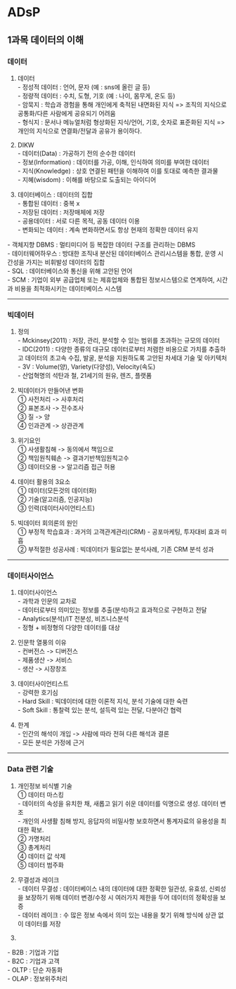 # ADsP   
   
## 1과목 데이터의 이해  
  
### 데이터  

1. 데이터  
\- 정성적 데이터 : 언어, 문자 (예 : sns에 올린 글 등)  
\- 정량적 데이터 : 수치, 도형, 기호 (예 : 나이, 몸무게, 온도 등)  
\- 암묵지 : 학습과 경험을 통해 개인에게 축적된 내면화된 지식 => 조직의 지식으로 공통화/다른 사람에게 공유되기 어려움   
\- 형식지 : 문서나 메뉴얼처럼 형상화된 지식/언어, 기호, 숫자로 표준화된 지식 => 개인의 지식으로 연결화/전달과 공유가 용이하다.  
  
  
2. DIKW  
\- 데이터(Data) : 가공하기 전의 순수한 데이터  
\- 정보(Information) : 데이터를 가공, 이해, 인식하여 의미를 부여한 데이터  
\- 지식(Knowledge) : 상호 연결된 패턴을 이해하여 이를 토대로 예측한 결과물  
\- 지혜(wisdom) :  이해를 바탕으로 도출되는 아이디어  

  
3. 데이터베이스 :  데이터의 집합  
\- 통합된 데이터 : 중복 x  
\- 저장된 데이터 : 저장매체에 저장  
\- 공용데이터 : 서로 다른 목적, 공동 데이터 이용  
\- 변화되는 데이터 : 계속 변화하면서도 항상 현재의 정확한 데이터 유지  
  
  
\- 객체지향 DBMS : 멀티미디어 등 복잡한 데이터 구조를 관리하는 DBMS  
\- 데이터웨어하우스 : 방대한 조직내 분산된 데이터베이스 관리시스템을 통합, 운영 시간성을 가지는 비휘발성 데이터의 집합  
\- SQL : 데이터베이스와 통신을 위해 고안된 언어  
\- SCM : 기업이 외부 공급업체 또는 제휴업체와 통합된 정보시스템으로 연계하여, 시간과  비용을 최적화시키는 데이터베이스 시스템  
   
- - -   
  
### 빅데이터
  
1. 정의  
\- Mckinsey(2011) : 저장, 관리, 분석할 수 있는 범위를 초과하는 규모의 데이터  
\- IDC(2011) : 다양한 종류의 대규모 데이터로부터 저렴한 비용으로 가치를 추출하고 데이터의 초고속 수집, 발굴, 분석을 지원하도록 고안된 차세대 기술 및 아키텍처  
\- 3V : Volume(양), Variety(다양성), Velocity(속도)  
\- 산업혁명의 석탄과 철, 21세기의 원유, 렌즈, 플랫폼  
  
  
2. 빅데이터가 만들어낸 변화  
 ① 사전처리 -> 사후처리  
 ② 표본조사 -> 전수조사  
 ③ 질 -> 양  
 ④ 인과관계 -> 상관관계  
  
  
3. 위기요인  
 ① 사생활침해 -> 동의에서 책임으로  
 ② 책임원칙훼손 -> 결과기반책임원칙고수  
 ③ 데이터오용 -> 알고리즘 접근 허용  
  
  
4. 데이터 활용의 3요소  
 ① 데이터(모든것의 데이터화)  
 ② 기술(알고리즘, 인공지능)  
 ③ 인력(데이터사이언티스트)  
  
  
5. 빅데이터 회의론의 원인  
① 부정적 학습효과 : 과거의 고객관계관리(CRM) - 공포마케팅, 투자대비 효과 미흡  
② 부적절한 성공사례 : 빅데이터가 필요없는 분석사례, 기존 CRM 분석 성과  
    
- - -  
  
### 데이터사이언스
  
1. 데이터사이언스  
\- 과학과 인문의 교차로  
\- 데이터로부터 의미있는 정보를 추출(분석)하고 효과적으로 구현하고 전달  
\- Analytics(분석)/IT 전분성, 비즈니스분석  
\- 정형 + 비정형의 다양한 데이터를 대상  
  
  
2. 인문학 열풍의 이유  
\- 컨버전스 -> 디버전스   
\- 제품생산 -> 서비스  
\- 생산 -> 시장창조  
  
  
3. 데이터사이언티스트  
\- 강력한 호기심  
\- Hard Skill : 빅데이터에 대한 이론적 지식, 분석 기술에 대한 숙련  
\- Soft Skill : 통찰력 있는 분석, 설득력 있는 전달, 다분야간 협력  
  
  
4. 한계  
\- 인간의 해석이 개입 -> 사람에 따라 전혀 다른 해석과 결론   
\- 모든 분석은 가정에 근거  
  
- - -  
  
### Data 관련 기술  
  
1. 개인정보 비식별 기술  
 ①  데이터 마스킹   
\- 데이터의 속성을 유치한 채, 새롭고 읽기 쉬운 데이터를 익명으로 생성. 데이터 변조  
\- 개인의 사생활 침해 방지, 응답자의 비밀사항 보호하면서 통계자료의 유용성을 최대한 확보.   
 ② 가명처리  
 ③ 총계처리  
 ④ 데이터 값 삭제  
 ⑤ 데이터 범주화   
  
  
2. 무결성과 레이크  
\- 데이터 무결성 : 데이터베이스 내의 데이터에 대한 정확한 일관성, 유효성, 신뢰성을 보장하기 위해 데이터 변경/수정 시 여러가지 제한을 두어 데이터의 정확성을 보증  
\- 데이터 레이크 : 수 많은 정보 속에서 의미 있는 내용을 찾기 위해 방식에 상관 없이 데이터를 저장  
  
  
3.  
\- B2B : 기업과 기업  
\- B2C : 기업과 고객  
\- OLTP : 단순 자동화    
\- OLAP : 정보위주처리  
